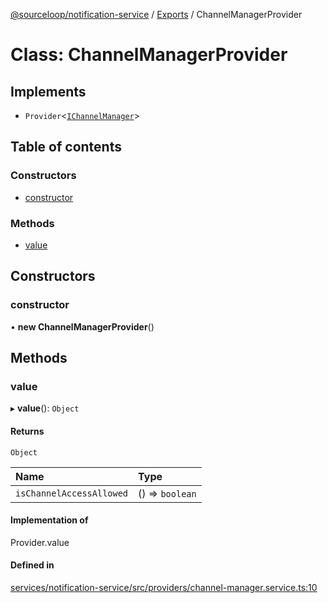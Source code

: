 [@sourceloop/notification-service](../README.md) / [Exports](../modules.md) / ChannelManagerProvider

# Class: ChannelManagerProvider

## Implements

- `Provider`<[`IChannelManager`](../interfaces/IChannelManager.md)\>

## Table of contents

### Constructors

- [constructor](ChannelManagerProvider.md#constructor)

### Methods

- [value](ChannelManagerProvider.md#value)

## Constructors

### constructor

• **new ChannelManagerProvider**()

## Methods

### value

▸ **value**(): `Object`

#### Returns

`Object`

| Name | Type |
| :------ | :------ |
| `isChannelAccessAllowed` | () => `boolean` |

#### Implementation of

Provider.value

#### Defined in

[services/notification-service/src/providers/channel-manager.service.ts:10](https://github.com/codeweb05/repo1/blob/ea19add/services/notification-service/src/providers/channel-manager.service.ts#L10)
